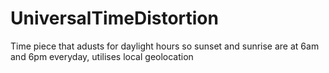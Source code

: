 # UniversalTimeDistortion
Time piece that adusts for daylight hours so sunset and sunrise are at 6am and 6pm everyday, utilises local geolocation
